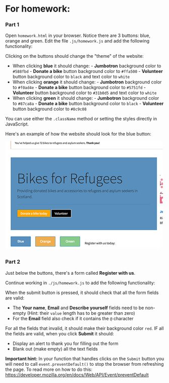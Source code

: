 # For homework:
 
### Part 1

Open `homework.html` in your browser. Notice there are 3 buttons: blue, orange and green.
Edit the file `.js/homework.js` and add the following functionality:

Clicking on the buttons should change the "theme" of the website:

- When clicking **blue** it should change:
        - **Jumbotron** background color to `#588fbd`
        - **Donate a bike** button background color to `#ffa500`
        - **Volunteer** button background color to `black` and text color to `white`
- When clicking **orange** it should change:
        - **Jumbotron** background color to `#f0ad4e`
        - **Donate a bike** button background color to `#5751fd`
        - **Volunteer** button background color to `#31b0d5` and text color to `white`
- When clicking **green** it should change:
        - **Jumbotron** background color to `#87ca8a`
        - **Donate a bike** button background color to `black`
        - **Volunteer** button background color to `#8c9c08`

You can use either the `.className` method or setting the styles directly in JavaScript.

Here's an example of how the website should look for the blue button:

![Blue button example](images/blue_clicked.png)
 
### Part 2

Just below the buttons, there's a form called **Register with us**.

Continue working in `./js/homework.js` to add the following functionality:

When the submit button is pressed, it should check that all the form fields are valid:
- The **Your name**, **Email** and **Describe yourself** fields need to be non-empty (Hint: their `value` length has to be greater than zero)
- For the **Email** field also check if it contains the `@` character

For all the fields that invalid, it should make their background color `red`.
IF all the fields are valid, when you click **Submit** it should:
- Display an alert to thank you for filling out the form
- Blank out (make empty) all the text fields

**Important hint:** In your function that handles clicks on the `Submit` button you will need to call `event.preventDefault()` to stop the browser from refreshing the page. To read more on how to do this: https://developer.mozilla.org/en/docs/Web/API/Event/preventDefault 